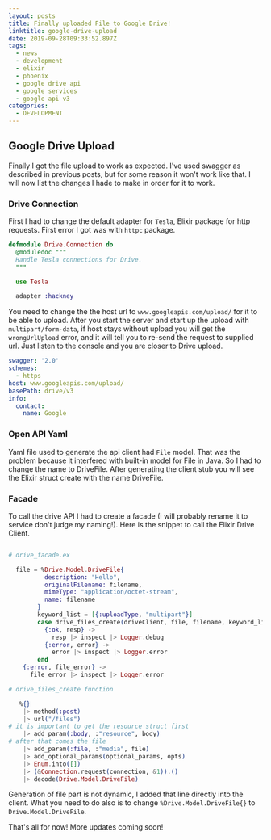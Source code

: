 ```yaml
---
layout: posts
title: Finally uploaded File to Google Drive!
linktitle: google-drive-upload
date: 2019-09-28T09:33:52.897Z
tags:
  - news
  - development
  - elixir
  - phoenix
  - google drive api
  - google services
  - google api v3
categories:
  - DEVELOPMENT
---
```

## Google Drive Upload

Finally I got the file upload to work as expected. I've used swagger as described in previous posts, but for some reason it won't work like that. I will now list the changes I hade to make in order for it to work.

###  Drive Connection

First I had to change the default adapter for `Tesla`, Elixir package for http requests. First error I got was with `httpc` package. 

```elixir
defmodule Drive.Connection do
  @moduledoc """
  Handle Tesla connections for Drive.
  """

  use Tesla

  adapter :hackney
```

You need to change the the host url to `www.googleapis.com/upload/` for it to be able to upload. After you start the server and start up the upload with `multipart/form-data`, if host stays without upload you will get the `wrongUrlUpload` error, and it will tell you to re-send the request to supplied url. Just listen to the console and you are closer to Drive upload.

```yaml
swagger: '2.0'
schemes:
  - https
host: www.googleapis.com/upload/
basePath: drive/v3
info:
  contact:
    name: Google
```
### Open API Yaml

Yaml file used to generate the api client had `File` model. That was the problem because it interfered with built-in model for File in Java. So I had to change the name to DriveFile. After generating the client stub you will see the Elixir struct create with the name DriveFile.

### Facade

To call the drive API I had to create a facade (I will probably rename it to service don't judge my naming!). Here is the snippet to call the Elixir Drive Client.

```elixir

# drive_facade.ex

  file = %Drive.Model.DriveFile{
          description: "Hello",
          originalFilename: filename,
          mimeType: "application/octet-stream",
          name: filename
        }
        keyword_list = [{:uploadType, "multipart"}]
        case drive_files_create(driveClient, file, filename, keyword_list) do
          {:ok, resp} ->
            resp |> inspect |> Logger.debug
          {:error, error} ->
            error |> inspect |> Logger.error
        end
    {:error, file_error} ->
      file_error |> inspect |> Logger.error
```

```elixir
# drive_files_create function

   %{}
    |> method(:post)
    |> url("/files")
# it is important to get the resource struct first
    |> add_param(:body, :"resource", body)
# after that comes the file
    |> add_param(:file, :"media", file)
    |> add_optional_params(optional_params, opts)
    |> Enum.into([])
    |> (&Connection.request(connection, &1)).()
    |> decode(Drive.Model.DriveFile)

```

Generation of file part is not dynamic, I added that line directly into the client. What you need to do also is to change `%Drive.Model.DriveFile{}` to `Drive.Model.DriveFile`.

That's all for now! More updates coming soon!


